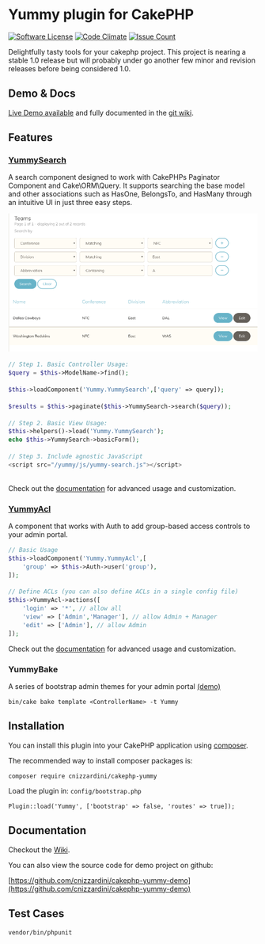 # Yummy plugin for CakePHP

[![Software License](https://img.shields.io/badge/license-MIT-brightgreen.svg?style=flat-square)](LICENSE.txt)
[![Code Climate](https://codeclimate.com/github/cnizzardini/cakephp-yummy/badges/gpa.svg)](https://codeclimate.com/github/cnizzardini/cakephp-yummy)
[![Issue Count](https://codeclimate.com/github/cnizzardini/cakephp-yummy/badges/issue_count.svg)](https://codeclimate.com/github/cnizzardini/cakephp-yummy)

Delightfully tasty tools for your cakephp project. This project is nearing a stable 1.0 release but will probably under 
go another few minor and revision releases before being considered 1.0.

## Demo & Docs

[Live Demo available](https://www.cnizz.com/yummy-demo) and fully documented in the [git wiki](https://github.com/cnizzardini/cakephp-yummy/wiki).

## Features

### [YummySearch](https://github.com/cnizzardini/cakephp-yummy/wiki/Yummy-Search)

A search component designed to work with CakePHPs Paginator Component and Cake\ORM\Query. It supports searching the 
base model and other associations such as HasOne, BelongsTo, and HasMany through an intuitive UI in just three easy steps.

![yummy search screenshot](yummy-search.png)

```php
// Step 1. Basic Controller Usage:
$query = $this->ModelName->find();

$this->loadComponent('Yummy.YummySearch',['query' => query]);

$results = $this->paginate($this->YummySearch->search($query));

// Step 2. Basic View Usage:
$this->helpers()->load('Yummy.YummySearch');
echo $this->YummySearch->basicForm();

// Step 3. Include agnostic JavaScript
<script src="/yummy/js/yummy-search.js"></script>
 
```

Check out the [documentation](https://github.com/cnizzardini/cakephp-yummy/wiki/Yummy-Search) for advanced 
usage and customization. 

### [YummyAcl](https://github.com/cnizzardini/cakephp-yummy/wiki/Yummy-ACL)

A component that works with Auth to add group-based access controls to your admin portal.

```php
// Basic Usage
$this->loadComponent('Yummy.YummyAcl',[
    'group' => $this->Auth->user('group'),
]);

// Define ACLs (you can also define ACLs in a single config file)
$this->YummyAcl->actions([
    'login' => '*', // allow all 
    'view' => ['Admin','Manager'], // allow Admin + Manager
    'edit' => ['Admin'], // allow Admin
]);
```

Check out the [documentation](https://github.com/cnizzardini/cakephp-yummy/wiki/Yummy-ACL) for advanced 
usage and customization. 


### YummyBake

A series of bootstrap admin themes for your admin portal [(demo)](https://www.cnizz.com/yummy-demo/teams)

```
bin/cake bake template <ControllerName> -t Yummy
```

## Installation

You can install this plugin into your CakePHP application using [composer](http://getcomposer.org).

The recommended way to install composer packages is:

```
composer require cnizzardini/cakephp-yummy
```

Load the plugin in: `config/bootstrap.php`

```
Plugin::load('Yummy', ['bootstrap' => false, 'routes' => true]);
```

## Documentation

Checkout the [Wiki](https://github.com/cnizzardini/cakephp-yummy/wiki/).

You can also view the source code for demo project on github:

[https://github.com/cnizzardini/cakephp-yummy-demo](https://github.com/cnizzardini/cakephp-yummy-demo)

## Test Cases
```
vendor/bin/phpunit 
```
